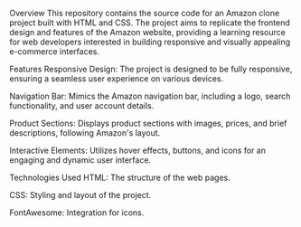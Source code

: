 Overview
This repository contains the source code for an Amazon clone project built with HTML and CSS. The project aims to replicate the frontend design and features of the Amazon website, providing a learning resource for web developers interested in building responsive and visually appealing e-commerce interfaces.

Features
Responsive Design: The project is designed to be fully responsive, ensuring a seamless user experience on various devices.

Navigation Bar: Mimics the Amazon navigation bar, including a logo, search functionality, and user account details.

Product Sections: Displays product sections with images, prices, and brief descriptions, following Amazon's layout.

Interactive Elements: Utilizes hover effects, buttons, and icons for an engaging and dynamic user interface.

Technologies Used
HTML: The structure of the web pages.

CSS: Styling and layout of the project.

FontAwesome: Integration for icons.
